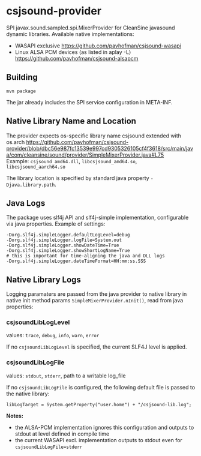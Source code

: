 # csjsound-provider
SPI javax.sound.sampled.spi.MixerProvider for CleanSine javasound dynamic libraries. Available native implementations:

* WASAPI exclusive https://github.com/pavhofman/csjsound-wasapi
* Linux ALSA PCM devices (as listed in aplay -L) https://github.com/pavhofman/csjsound-alsapcm


## Building

```
mvn package
```

The jar already includes the SPI service configuration in META-INF.

## Native Library Name and Location
The provider expects os-specific library name csjsound extended with os.arch https://github.com/pavhofman/csjsound-provider/blob/dbc56e987fc13539e997cd9305326105cf4f3618/src/main/java/com/cleansine/sound/provider/SimpleMixerProvider.java#L75  
Example: `csjsound_amd64.dll`, `libcsjsound_amd64.so`, `libcsjsound_aarch64.so`




The library location is specified by standard java property `-Djava.library.path`.

## Java Logs

The package uses slf4j API and slf4j-simple implementation, configurable via java properties. Example of settings:

```
-Dorg.slf4j.simpleLogger.defaultLogLevel=debug
-Dorg.slf4j.simpleLogger.logFile=System.out
-Dorg.slf4j.simpleLogger.showDateTime=True
-Dorg.slf4j.simpleLogger.showShortLogName=True
# this is important for time-aligning the java and DLL logs
-Dorg.slf4j.simpleLogger.dateTimeFormat=HH:mm:ss.SSS
```

## Native Library Logs
Logging paramaters are passed from the java provider to native library in native init method params `SimpleMixerProvider.nInit()`, read from java properties:
### csjsoundLibLogLevel
values: `trace`, `debug`, `info`, `warn`, `error`

If no `csjsoundLibLogLevel` is specified, the current SLF4J level is applied.

### csjsoundLibLogFile
values: `stdout`, `stderr`, path to a writable log_file

If no `csjsoundLibLogFile` is configured, the following default file is passed to the native library:
```
libLogTarget = System.getProperty("user.home") + "/csjsound-lib.log";
```

**Notes:**
- the ALSA-PCM implementation ignores this configuration and outputs to stdout at level defined in compile time
- the current WASAPI excl. implementation outputs to stdout even for `csjsoundLibLogFile=stderr`
